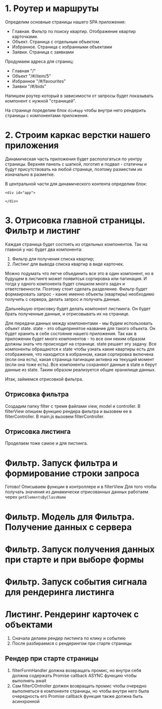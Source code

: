 # 1. Роутер и маршруты

Определим основные страницы нашего SPA приложения:

-   Главная. Фильтр по поиску квартир. Отображение квартир карточками.
-   Объект. Страница с отдельным объектом.
-   Избранное. Страница с избранными объектами
-   Заявки. Страница с заявками

Продумаем адреса для страниц:

-   Главная "/"
-   Объект "/#/item/5"
-   Избранное "/#/favourites"
-   Заявки "/#/bids"

Напишем роутер который в зависимости от запросы будет показывать компонент с нужной "страницей".

На странице поределим блок `div#app` чтобы внутри него рендерить страницы с компонентами приложения.

# 2. Строим каркас верстки нашего приложения

Динамическая часть приложения будет распологаться по уентру страницы.
Верхняя панель с шапкой, логотип и подвал - статичны и будут присутствовать на любой странице, поэтому разместим их изначально в разметке.

В центральной части для динамического контента определим блок:

```
<div id="app">

</div>
```

# 3. Отрисовка главной страницы. Фильтр и листинг

Каждая страница будет состоять из отдельных компонентов. Так на главной у нас будет два компонента:

1. Фильтр для получения списка квартир;
2. Листинг для вывода списка квартир в виде карточек.

Можно подумать что легче объединить все это в один компонент, но в будущем в листинге может появитсья сортировка или пагинация. И тогда у одного компонента будет слишком много задач и ответственности. Поэтому стоит сделать разделение. Фильтр будет формаировать запрос - какие именно объекты (квартиры) необходимо получить с сервера, делать запрос и получать данные.

Дальнейшую отрисовку будет делать компонент листиинга. Он будет брать полученные данные, и отрисовывать их на странице.

Для передачи данных между компонентами - мы будем использовать объект state. state - это общепринятое название для такого объекта. Он будет хранить в себе состояние нашего приложения. Так как в приложении будет много компонентов - то все они неким образом должны знать что происходит на странице. state решает эту задачу. Все компоненты обращаются к state чтобы узнать какие квартиры есть для отображения, что находится в избранном, какая сортировка включена (если она есть), какая страница пагинации активна на текущий момент (если она тоже есть). Все компоненты сохраняют данные в state и берут данные из state. Таким образом реализуется общее хранилище данных.

Итак, займемся отрисовкой фильтра.

## Отрисовка фильтра

Создадим папку filter c тремя файлами view, model и controller.
В filterView опишем функцию рендера фильтра и вызовем ее в filterController.
В main.js вызовем filterController.

## Отрисовка листинга

Проделаем тоже самое и для листинга.

# Фильтр. Запуск фильтра и формирование строки запроса

Готово! Описываем функции в контроллере и в filterView
Для того чтобы получать значения из динамически отрисованных данных работаем черех `getElementsByClassName`

# Фильтр. Модель для Фильтра. Получение данных с сервера


# Фильтр. Запуск получения данных при старте и при выборе формы


# Фильтр. Запуск события сигнала для рендеринга листинга


# Листинг. Рендеринг карточек с объектами

1. Сначала делаем рендер листинга по клику и событию
2. После разбираемся с рендерингом при старте страницы

## Рендер при старте страницы

1) filterFormHandler должна возвращать промис, но внутри себя должна содержать Promise callback ASYNC функцию чтобы выполнять await
2) Сам filterCOntroller должен возвращать промис чтобы очередно выполняться в компоненте страницы, но чтобы внутри него была очередность его Promise callback функция также должна быть асинхронной
